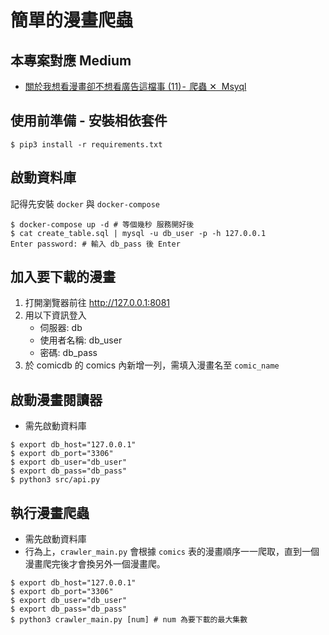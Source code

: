 # 簡單的漫畫爬蟲

## 本專案對應 Medium

-   [關於我想看漫畫卻不想看廣告這檔事 (11) -  爬蟲 ✕  Msyql](https://seaweed-programmer.medium.com/%E9%97%9C%E6%96%BC%E6%88%91%E6%83%B3%E7%9C%8B%E6%BC%AB%E7%95%AB%E5%8D%BB%E4%B8%8D%E6%83%B3%E7%9C%8B%E5%BB%A3%E5%91%8A%E9%80%99%E6%AA%94%E4%BA%8B-11-%E7%88%AC%E8%9F%B2-msyql-637a68de94dd)

## 使用前準備 - 安裝相依套件

```shell=
$ pip3 install -r requirements.txt
```

## 啟動資料庫

記得先安裝 `docker` 與 `docker-compose`

```shell=
$ docker-compose up -d # 等個幾秒 服務開好後
$ cat create_table.sql | mysql -u db_user -p -h 127.0.0.1
Enter password: # 輸入 db_pass 後 Enter
```

## 加入要下載的漫畫

1. 打開瀏覽器前往 http://127.0.0.1:8081
2. 用以下資訊登入
    - 伺服器: db
    - 使用者名稱: db_user
    - 密碼: db_pass
3. 於 comicdb 的 comics 內新增一列，需填入漫畫名至 `comic_name`

## 啟動漫畫閱讀器

-   需先啟動資料庫

```shell=
$ export db_host="127.0.0.1"
$ export db_port="3306"
$ export db_user="db_user"
$ export db_pass="db_pass"
$ python3 src/api.py
```

## 執行漫畫爬蟲

-   需先啟動資料庫
-   行為上，`crawler_main.py` 會根據 `comics` 表的漫畫順序一一爬取，直到一個漫畫爬完後才會換另外一個漫畫爬。

```shell=
$ export db_host="127.0.0.1"
$ export db_port="3306"
$ export db_user="db_user"
$ export db_pass="db_pass"
$ python3 crawler_main.py [num] # num 為要下載的最大集數
```
